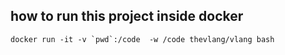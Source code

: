 ## how to run this project inside docker 
``docker run -it -v `pwd`:/code  -w /code thevlang/vlang bash ``